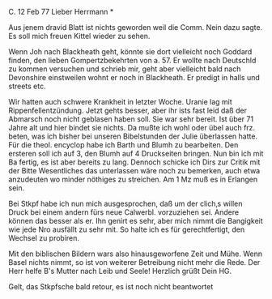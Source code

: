  C. 12 Feb 77
Lieber Herrmann <Mogl>*

Aus jenem dravid Blatt ist nichts geworden weil die Comm. Nein dazu sagte. Es soll mich freuen Kittel wieder zu sehen.

Wenn Joh nach Blackheath geht, könnte sie dort vielleicht noch Goddard finden, den lieben Gompertzbekehrten von a. 57. Er wollte nach Deutschld zu kommen versuchen und schrieb mir, geht aber vielleicht bald nach Devonshire einstweilen wohnt er noch in Blackheath. Er predigt in halls und streets etc.

Wir hatten auch schwere Krankheit in letzter Woche. Uranie lag mit Rippenfellentzündung. Jetzt gehts besser, aber ihr ists fast leid daß der Abmarsch noch nicht geblasen haben soll. Sie war sehr bereit. Ist über 71 Jahre alt und hier bindet sie nichts. Da mußte ich wohl oder übel auch frz. beten, was ich bisher bei unseren Bibelstunden der Julie überlassen hatte. 
Für die theol. encyclop habe ich Barth und Blumh zu bearbeiten. Den ersteren soll ich auf 3, den Blumh auf 4 Druckseiten bringen. Nun bin ich mit Ba fertig, es ist aber bereits zu lang. Dennoch schicke ich Dirs zur Critik mit der Bitte Wesentliches das unterlassen wäre noch zu bemerken, auch etwa anzudeuten wo minder nöthiges zu streichen. Am 1 Mz muß es in Erlangen sein.

Bei Stkpf habe ich nun mich ausgesprochen, daß um der clich‚s willen Druck bei einem andern fürs neue Calwerbl. vorzuziehen sei. Andere können das besser als er. Ihn genirt es sehr, aber mich nimmt die Bangigkeit wie jede Nro ausfällt zu sehr mit. So halte ich es für gerechtfertigt, den Wechsel zu probiren.

Mit den biblischen Bildern wars also hinausgeworfene Zeit und Mühe. Wenn Basel nichts nimmt, so ist von weiterer Betreibung nicht mehr die Rede. 
Der Herr helfe B's Mutter nach Leib und Seele! Herzlich grüßt  Dein HG.

Gelt, das Stkpfsche bald retour, es ist noch nicht beantwortet 